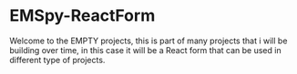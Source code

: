 
# EMSpy-ReactForm

Welcome to the EMPTY projects, this is part of many projects that i will be building over time, in this case it will be a React form that can be used in different type of projects.